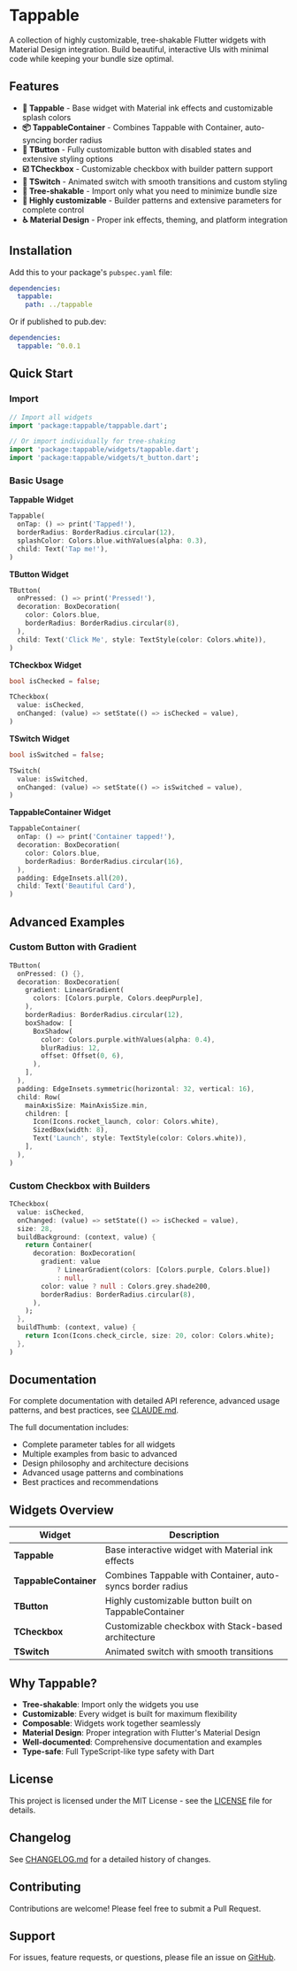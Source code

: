 # Tappable

A collection of highly customizable, tree-shakable Flutter widgets with Material Design integration. Build beautiful, interactive UIs with minimal code while keeping your bundle size optimal.

## Features

- **🎯 Tappable** - Base widget with Material ink effects and customizable splash colors
- **📦 TappableContainer** - Combines Tappable with Container, auto-syncing border radius
- **🔘 TButton** - Fully customizable button with disabled states and extensive styling options
- **☑️ TCheckbox** - Customizable checkbox with builder pattern support
- **🔄 TSwitch** - Animated switch with smooth transitions and custom styling
- **🌳 Tree-shakable** - Import only what you need to minimize bundle size
- **🎨 Highly customizable** - Builder patterns and extensive parameters for complete control
- **♿ Material Design** - Proper ink effects, theming, and platform integration

## Installation

Add this to your package's `pubspec.yaml` file:

```yaml
dependencies:
  tappable:
    path: ../tappable
```

Or if published to pub.dev:

```yaml
dependencies:
  tappable: ^0.0.1
```

## Quick Start

### Import

```dart
// Import all widgets
import 'package:tappable/tappable.dart';

// Or import individually for tree-shaking
import 'package:tappable/widgets/tappable.dart';
import 'package:tappable/widgets/t_button.dart';
```

### Basic Usage

**Tappable Widget**
```dart
Tappable(
  onTap: () => print('Tapped!'),
  borderRadius: BorderRadius.circular(12),
  splashColor: Colors.blue.withValues(alpha: 0.3),
  child: Text('Tap me!'),
)
```

**TButton Widget**
```dart
TButton(
  onPressed: () => print('Pressed!'),
  decoration: BoxDecoration(
    color: Colors.blue,
    borderRadius: BorderRadius.circular(8),
  ),
  child: Text('Click Me', style: TextStyle(color: Colors.white)),
)
```

**TCheckbox Widget**
```dart
bool isChecked = false;

TCheckbox(
  value: isChecked,
  onChanged: (value) => setState(() => isChecked = value),
)
```

**TSwitch Widget**
```dart
bool isSwitched = false;

TSwitch(
  value: isSwitched,
  onChanged: (value) => setState(() => isSwitched = value),
)
```

**TappableContainer Widget**
```dart
TappableContainer(
  onTap: () => print('Container tapped!'),
  decoration: BoxDecoration(
    color: Colors.blue,
    borderRadius: BorderRadius.circular(16),
  ),
  padding: EdgeInsets.all(20),
  child: Text('Beautiful Card'),
)
```

## Advanced Examples

### Custom Button with Gradient
```dart
TButton(
  onPressed: () {},
  decoration: BoxDecoration(
    gradient: LinearGradient(
      colors: [Colors.purple, Colors.deepPurple],
    ),
    borderRadius: BorderRadius.circular(12),
    boxShadow: [
      BoxShadow(
        color: Colors.purple.withValues(alpha: 0.4),
        blurRadius: 12,
        offset: Offset(0, 6),
      ),
    ],
  ),
  padding: EdgeInsets.symmetric(horizontal: 32, vertical: 16),
  child: Row(
    mainAxisSize: MainAxisSize.min,
    children: [
      Icon(Icons.rocket_launch, color: Colors.white),
      SizedBox(width: 8),
      Text('Launch', style: TextStyle(color: Colors.white)),
    ],
  ),
)
```

### Custom Checkbox with Builders
```dart
TCheckbox(
  value: isChecked,
  onChanged: (value) => setState(() => isChecked = value),
  size: 28,
  buildBackground: (context, value) {
    return Container(
      decoration: BoxDecoration(
        gradient: value
            ? LinearGradient(colors: [Colors.purple, Colors.blue])
            : null,
        color: value ? null : Colors.grey.shade200,
        borderRadius: BorderRadius.circular(8),
      ),
    );
  },
  buildThumb: (context, value) {
    return Icon(Icons.check_circle, size: 20, color: Colors.white);
  },
)
```

## Documentation

For complete documentation with detailed API reference, advanced usage patterns, and best practices, see [CLAUDE.md](CLAUDE.md).

The full documentation includes:
- Complete parameter tables for all widgets
- Multiple examples from basic to advanced
- Design philosophy and architecture decisions
- Advanced usage patterns and combinations
- Best practices and recommendations

## Widgets Overview

| Widget | Description |
|--------|-------------|
| **Tappable** | Base interactive widget with Material ink effects |
| **TappableContainer** | Combines Tappable with Container, auto-syncs border radius |
| **TButton** | Highly customizable button built on TappableContainer |
| **TCheckbox** | Customizable checkbox with Stack-based architecture |
| **TSwitch** | Animated switch with smooth transitions |

## Why Tappable?

- **Tree-shakable**: Import only the widgets you use
- **Customizable**: Every widget is built for maximum flexibility
- **Composable**: Widgets work together seamlessly
- **Material Design**: Proper integration with Flutter's Material Design
- **Well-documented**: Comprehensive documentation and examples
- **Type-safe**: Full TypeScript-like type safety with Dart

## License

This project is licensed under the MIT License - see the [LICENSE](LICENSE) file for details.

## Changelog

See [CHANGELOG.md](CHANGELOG.md) for a detailed history of changes.

## Contributing

Contributions are welcome! Please feel free to submit a Pull Request.

## Support

For issues, feature requests, or questions, please file an issue on [GitHub](https://github.com/Matey2010/tappable/issues).
